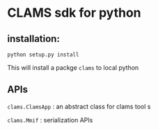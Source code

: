 # CLAMS sdk for python 

## installation: 
```
python setup.py install
```
This will install a packge `clams` to local python 

## APIs


`clams.ClamsApp` : an abstract class for clams tool s

`clams.Mmif` : serialization APIs
